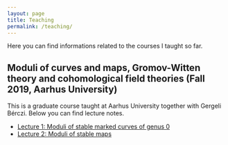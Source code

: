 ```yaml
---
layout: page
title: Teaching
permalink: /teaching/
---
```

Here you can find informations related to the courses I taught so far.

## Moduli of curves and maps, Gromov-Witten theory and cohomological field theories (Fall 2019, Aarhus University)

This is a graduate course taught at Aarhus University together with Gergeli Bérczi. Below you can find lecture notes.

- [Lecture 1: Moduli of stable marked curves of genus 0](CohFT/Lecture1.pdf)
- [Lecture 2: Moduli of stable maps](CohFT/Lecture2.pdf)
